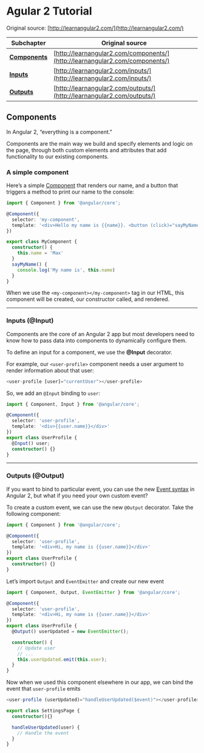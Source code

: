# Agular 2 Tutorial

Original source: [http://learnangular2.com/](http://learnangular2.com/)

Subchapter | Original source  
--------|-----------------  
**[Components](#components)** | [http://learnangular2.com/components/](http://learnangular2.com/components/)  
**[Inputs](#input-inputs)** | [http://learnangular2.com/inputs/](http://learnangular2.com/inputs/)  
**[Outputs](#output-outputs)** | [http://learnangular2.com/outputs/](http://learnangular2.com/outputs/)  


## Components

In Angular 2, “everything is a component.”

Components are the main way we build and specify elements and logic on the page,
through both custom elements and attributes that add functionality to our existing components.

### A simple component


Here’s a simple [Component](https://angular.io/docs/ts/latest/api/core/index/Component-decorator.html) 
that renders our name, and a button that triggers a method to print our name to the console:

```typescript
import { Component } from '@angular/core';

@Component({
  selector: 'my-component',
  template: '<div>Hello my name is {{name}}. <button (click)="sayMyName()">Say my name</button></div>'
})

export class MyComponent {
  constructor() {
    this.name = 'Max'
  }
  sayMyName() {
    console.log('My name is', this.name)
  }
}
```
When we use the `<my-component></my-component>` tag in our HTML, 
this component will be created, our constructor called, and rendered.

--------------------------------------------------------------------

### Inputs (@Input)

Components are the core of an Angular 2 app but most developers need 
to know how to pass data into components to dynamically configure them.

To define an input for a component, we use the **@Input** decorator.

For example, our `<user-profile>` component needs a user argument 
to render information about that user:

```typescript
<user-profile [user]="currentUser"></user-profile>
```

So, we add an `@Input` binding to `user`:

```typescript
import { Component, Input } from '@angular/core';

@Component({
  selector: 'user-profile',
  template: '<div>{{user.name}}</div>'
})
export class UserProfile {
  @Input() user;
  constructor() {}
}
```

--------------------------------------------------------------------

### Outputs (@Output)

If you want to bind to particular event, you can use the new 
[Event syntax](http://learnangular2.com/events) 
in Angular 2, but what if you need your own custom event?

To create a custom event, we can use the new `@Output` decorator. 
Take the following component:

```typescript
import { Component } from '@angular/core';

@Component({
  selector: 'user-profile',
  template: '<div>Hi, my name is {{user.name}}</div>'
})
export class UserProfile {
  constructor() {}
}
```

Let’s import `Output` and `EventEmitter` and create our new event

```typescript
import { Component, Output, EventEmitter } from '@angular/core';

@Component({
  selector: 'user-profile',
  template: '<div>Hi, my name is {{user.name}}</div>'
})
export class UserProfile {
  @Output() userUpdated = new EventEmitter();

  constructor() {
    // Update user
    // ...
    this.userUpdated.emit(this.user);
  }
}
```
Now when we used this component elsewhere in our app, 
we can bind the event that `user-profile` emits

```typescript
<user-profile (userUpdated)="handleUserUpdated($event)"></user-profile>
```

```typescript
export class SettingsPage {
  constructor(){}

  handleUserUpdated(user) {
    // Handle the event
  }
}
```
